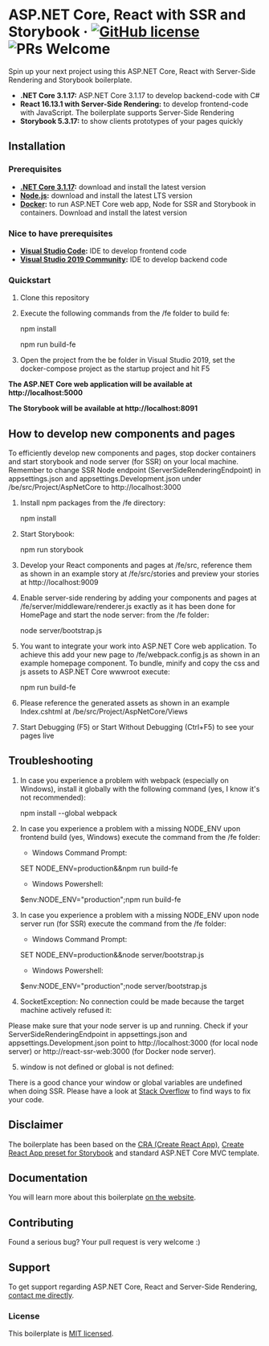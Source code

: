 # ASP.NET Core, React with SSR and Storybook &middot; [![GitHub license](https://img.shields.io/badge/license-MIT-blue.svg)](https://github.com/dawiddworak88/ASP.NET-Core-React-and-SSR/blob/master/LICENSE.md) ![PRs Welcome](https://img.shields.io/badge/PRs-welcome-brightgreen.svg)

Spin up your next project using this ASP.NET Core, React with Server-Side Rendering and Storybook boilerplate.

* **.NET Core 3.1.17:** ASP.NET Core 3.1.17 to develop backend-code with C#
* **React 16.13.1 with Server-Side Rendering:** to develop frontend-code with JavaScript. The boilerplate supports Server-Side Rendering
* **Storybook 5.3.17:** to show clients prototypes of your pages quickly

## Installation

### Prerequisites

* **[.NET Core 3.1.17](https://dotnet.microsoft.com/download/dotnet-core/3.1):** download and install the latest version
* **[Node.js](https://nodejs.org/en/download/):** download and install the latest LTS version
* **[Docker](http://hub.docker.com/):** to run ASP.NET Core web app, Node for SSR and Storybook in containers. Download and install the latest version

### Nice to have prerequisites

* **[Visual Studio Code](https://code.visualstudio.com/download):** IDE to develop frontend code
* **[Visual Studio 2019 Community](https://visualstudio.microsoft.com/pl/vs/):** IDE to develop backend code

### Quickstart

1. Clone this repository

2. Execute the following commands from the /fe folder to build fe:

    npm install

    npm run build-fe

3. Open the project from the be folder in Visual Studio 2019, set the docker-compose project as the startup project and hit F5

**The ASP.NET Core web application will be available at http://localhost:5000**

**The Storybook will be available at http://localhost:8091**

## How to develop new components and pages

To efficiently develop new components and pages, stop docker containers and start storybook and node server (for SSR) on your local machine. Remember to change SSR Node endpoint (ServerSideRenderingEndpoint) in appsettings.json and appsettings.Development.json under /be/src/Project/AspNetCore to http://localhost:3000

1. Install npm packages from the /fe directory:

    npm install

2. Start Storybook:

    npm run storybook

3. Develop your React components and pages at /fe/src, reference them as shown in an example story at /fe/src/stories and preview your stories at http://localhost:9009

4. Enable server-side rendering by adding your components and pages at /fe/server/middleware/renderer.js exactly as it has been done for HomePage and start the node server: from the /fe folder:

    node server/bootstrap.js

5. You want to integrate your work into ASP.NET Core web application. To achieve this add your new page to /fe/webpack.config.js as shown in an example homepage component. To bundle, minify and copy the css and js assets to ASP.NET Core wwwroot execute:

    npm run build-fe

6. Please reference the generated assets as shown in an example Index.cshtml at /be/src/Project/AspNetCore/Views

7. Start Debugging (F5) or Start Without Debugging (Ctrl+F5) to see your pages live

## Troubleshooting

1. In case you experience a problem with webpack (especially on Windows), install it globally with the following command (yes, I know it's not recommended):

    npm install --global webpack

2. In case you experience a problem with a missing NODE_ENV upon frontend build (yes, Windows) execute the command from the /fe folder:

    * Windows Command Prompt:

    SET NODE_ENV=production&&npm run build-fe

    * Windows Powershell:

    $env:NODE_ENV="production";npm run build-fe

3. In case you experience a problem with a missing NODE_ENV upon node server run (for SSR) execute the command from the /fe folder:

    * Windows Command Prompt:

    SET NODE_ENV=production&&node server/bootstrap.js

    * Windows Powershell:

    $env:NODE_ENV="production";node server/bootstrap.js

4. SocketException: No connection could be made because the target machine actively refused it:

Please make sure that your node server is up and running. Check if your ServerSideRenderingEndpoint in appsettings.json and appsettings.Development.json point to http://localhost:3000 (for local node server) or http://react-ssr-web:3000 (for Docker node server).

5. window is not defined or global is not defined:

There is a good chance your window or global variables are undefined when doing SSR. Please have a look at [Stack Overflow](https://stackoverflow.com/questions/38951721/react-js-server-side-issue-window-not-found) to find ways to fix your code.

## Disclaimer

The boilerplate has been based on the [CRA (Create React App)](https://github.com/facebook/create-react-app), [Create React App preset for Storybook](https://github.com/storybookjs/presets/tree/master/packages/preset-create-react-app) and standard ASP.NET Core MVC template.

## Documentation

You will learn more about this boilerplate [on the website](https://spincoding.com/asp-net-core-react-with-ssr-and-storybook/).

## Contributing

Found a serious bug? Your pull request is very welcome :)

## Support

To get support regarding ASP.NET Core, React and Server-Side Rendering, [contact me directly](https://spincoding.com/contact/).

### License

This boilerplate is [MIT licensed](./LICENSE.md).